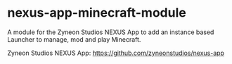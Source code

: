 # nexus-app-minecraft-module
A module for the Zyneon Studios NEXUS App to add an instance based Launcher to manage, mod and play Minecraft.

Zyneon Studios NEXUS App: https://github.com/zyneonstudios/nexus-app